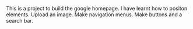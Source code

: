 This is a project to build the google homepage. I have learnt how to positon elements. Upload an image. Make navigation menus. Make buttons and a search bar.


